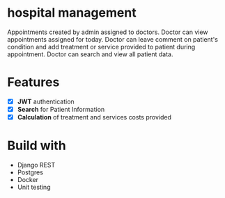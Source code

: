 # hospital management
Appointments created by admin assigned to doctors. Doctor can view appointments assigned for today. Doctor can leave comment on patient's condition and add treatment or service provided to patient during appointment. Doctor can search and view all patient data.
# Features
- [x] **JWT** authentication
- [x] **Search** for Patient Information
- [x] **Calculation** of treatment and services costs provided

# Build with
* Django REST
* Postgres
* Docker
* Unit testing
